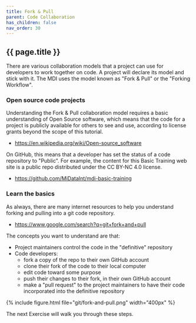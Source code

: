 ```yaml
---
title: Fork & Pull
parent: Code Collaboration
has_children: false
nav_order: 30
---
```


## {{ page.title }}

There are various collaboration models that a project can use
for developers to work together on code. A project will
declare its model and stick with it. The MDI uses the 
model known as "Fork & Pull" or the "Forking Workflow".

### Open source code projects

Understanding the Fork & Pull collaboration model requires a basic
understanding of Open Source software, which means that the 
code for a project is publicly available for others to see and use,
according to license grants beyond the scope of this tutorial. 

- <https://en.wikipedia.org/wiki/Open-source_software>

On GitHub, this means that a developer
has set the status of a code repository to "Public". 
For example, the content for this Basic Training web site
is a public repo distributed under the CC BY-NC 4.0 license.

- <https://github.com/MiDataInt/mdi-basic-training>

### Learn the basics

As always, there are many internet resources to help you understand
forking and pulling into a git code repository.

- <https://www.google.com/search?q=git+fork+and+pull>

The concepts you want to understand are that:

- Project maintainers control the code in the "definitive" repository
- Code developers:
    - fork a copy of the repo to their own GitHub account
    - clone their fork of the code to their local computer
    - edit code toward some purpose
    - push their changes to their fork, in their own GitHub account
    - make a "pull request" to the project maintainers to have their code incorporated into the definitive repository

{% include figure.html file="git/fork-and-pull.png" width="400px" %}

The next Exercise will walk you through these steps.
